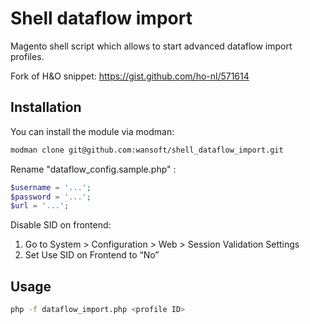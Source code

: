 # Shell dataflow import

Magento shell script which allows to start advanced dataflow import profiles.

Fork of H&O snippet: https://gist.github.com/ho-nl/571614


## Installation

You can install the module via modman:

```bash
modman clone git@github.com:wansoft/shell_dataflow_import.git

```

Rename "dataflow_config.sample.php" :

```PHP
$username = '...';
$password = '...';
$url = '...';
```

Disable SID on frontend:


1. Go to System > Configuration > Web > Session Validation Settings
2. Set Use SID on Frontend to “No”


## Usage


```BASH
php -f dataflow_import.php <profile ID>
```
